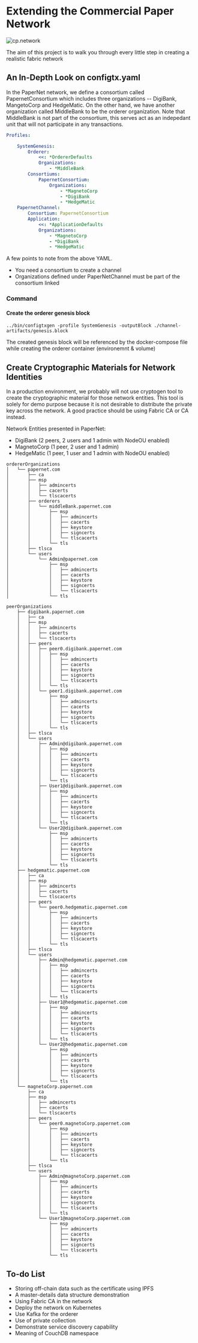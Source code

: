 # Extending the Commercial Paper Network

![cp.network](./resource/develop.diagram.2.png)

The aim of this project is to walk you through every little step in creating a realistic fabric network

## An In-Depth Look on configtx.yaml

In the PaperNet network, we define a consortium called PapernetConsortium which includes three organizations -- DigiBank, MangetoCorp and HedgeMatic. On the other hand, we have another organization called MiddleBank to be the orderer organization. Note that MiddleBank is not part of the consortium, this serves act as an indepedant unit that will not participate in any transactions.

```yaml
Profiles:

    SystemGenesis:
        Orderer:
            <<: *OrdererDefaults
            Organizations:
                - *MiddleBank
        Consortiums:
            PapernetConsortium:
                Organizations:
                    - *MagnetoCorp
                    - *DigiBank
                    - *HedgeMatic
    PapernetChannel:
        Consortium: PapernetConsortium
        Application:
            <<: *ApplicationDefaults
            Organizations:
                - *MagnetoCorp
                - *DigiBank
                - *HedgeMatic
```

A few points to note from the above YAML.
* You need a consortium to create a channel
* Organizations defined under PaperNetChannel must be part of the consortium linked

### Command

#### Create the orderer genesis block
```
../bin/configtxgen -profile SystemGenesis -outputBlock ./channel-artifacts/genesis.block
```

The created genesis block will be referenced by the docker-compose file while creating the orderer container (environemnt & volume)

## Create Cryptographic Materials for Network Identities

In a production environment, we probably will not use cryptogen tool to create the cryptographic material for those network entities. This tool is solely for demo purpose because it is not desirable to distribute the private key across the network. A good practice should be using Fabric CA or CA instead.

Network Entities presented in PaperNet:

* DigiBank (2 peers, 2 users and 1 admin with NodeOU enabled)
* MagnetoCorp (1 peer, 2 user and 1 admin)
* HedgeMatic (1 peer, 1 user and 1 admin with NodeOU enabled)

```
ordererOrganizations
│   └── papernet.com
│       ├── ca
│       ├── msp
│       │   ├── admincerts
│       │   ├── cacerts
│       │   └── tlscacerts
│       ├── orderers
│       │   └── middleBank.papernet.com
│       │       ├── msp
│       │       │   ├── admincerts
│       │       │   ├── cacerts
│       │       │   ├── keystore
│       │       │   ├── signcerts
│       │       │   └── tlscacerts
│       │       └── tls
│       ├── tlsca
│       └── users
│           └── Admin@papernet.com
│               ├── msp
│               │   ├── admincerts
│               │   ├── cacerts
│               │   ├── keystore
│               │   ├── signcerts
│               │   └── tlscacerts
│               └── tls
```
```
peerOrganizations
    ├── digibank.papernet.com
    │   ├── ca
    │   ├── msp
    │   │   ├── admincerts
    │   │   ├── cacerts
    │   │   └── tlscacerts
    │   ├── peers
    │   │   ├── peer0.digibank.papernet.com
    │   │   │   ├── msp
    │   │   │   │   ├── admincerts
    │   │   │   │   ├── cacerts
    │   │   │   │   ├── keystore
    │   │   │   │   ├── signcerts
    │   │   │   │   └── tlscacerts
    │   │   │   └── tls
    │   │   └── peer1.digibank.papernet.com
    │   │       ├── msp
    │   │       │   ├── admincerts
    │   │       │   ├── cacerts
    │   │       │   ├── keystore
    │   │       │   ├── signcerts
    │   │       │   └── tlscacerts
    │   │       └── tls
    │   ├── tlsca
    │   └── users
    │       ├── Admin@digibank.papernet.com
    │       │   ├── msp
    │       │   │   ├── admincerts
    │       │   │   ├── cacerts
    │       │   │   ├── keystore
    │       │   │   ├── signcerts
    │       │   │   └── tlscacerts
    │       │   └── tls
    │       ├── User1@digibank.papernet.com
    │       │   ├── msp
    │       │   │   ├── admincerts
    │       │   │   ├── cacerts
    │       │   │   ├── keystore
    │       │   │   ├── signcerts
    │       │   │   └── tlscacerts
    │       │   └── tls
    │       └── User2@digibank.papernet.com
    │           ├── msp
    │           │   ├── admincerts
    │           │   ├── cacerts
    │           │   ├── keystore
    │           │   ├── signcerts
    │           │   └── tlscacerts
    │           └── tls
    ├── hedgematic.papernet.com
    │   ├── ca
    │   ├── msp
    │   │   ├── admincerts
    │   │   ├── cacerts
    │   │   └── tlscacerts
    │   ├── peers
    │   │   └── peer0.hedgematic.papernet.com
    │   │       ├── msp
    │   │       │   ├── admincerts
    │   │       │   ├── cacerts
    │   │       │   ├── keystore
    │   │       │   ├── signcerts
    │   │       │   └── tlscacerts
    │   │       └── tls
    │   ├── tlsca
    │   └── users
    │       ├── Admin@hedgematic.papernet.com
    │       │   ├── msp
    │       │   │   ├── admincerts
    │       │   │   ├── cacerts
    │       │   │   ├── keystore
    │       │   │   ├── signcerts
    │       │   │   └── tlscacerts
    │       │   └── tls
    │       ├── User1@hedgematic.papernet.com
    │       │   ├── msp
    │       │   │   ├── admincerts
    │       │   │   ├── cacerts
    │       │   │   ├── keystore
    │       │   │   ├── signcerts
    │       │   │   └── tlscacerts
    │       │   └── tls
    │       └── User2@hedgematic.papernet.com
    │           ├── msp
    │           │   ├── admincerts
    │           │   ├── cacerts
    │           │   ├── keystore
    │           │   ├── signcerts
    │           │   └── tlscacerts
    │           └── tls
    └── magnetoCorp.papernet.com
        ├── ca
        ├── msp
        │   ├── admincerts
        │   ├── cacerts
        │   └── tlscacerts
        ├── peers
        │   └── peer0.magnetoCorp.papernet.com
        │       ├── msp
        │       │   ├── admincerts
        │       │   ├── cacerts
        │       │   ├── keystore
        │       │   ├── signcerts
        │       │   └── tlscacerts
        │       └── tls
        ├── tlsca
        └── users
            ├── Admin@magnetoCorp.papernet.com
            │   ├── msp
            │   │   ├── admincerts
            │   │   ├── cacerts
            │   │   ├── keystore
            │   │   ├── signcerts
            │   │   └── tlscacerts
            │   └── tls
            └── User1@magnetoCorp.papernet.com
                ├── msp
                │   ├── admincerts
                │   ├── cacerts
                │   ├── keystore
                │   ├── signcerts
                │   └── tlscacerts
                └── tls
```

## To-do List
* Storing off-chain data such as the certificate using IPFS
* A master-details data structure demonstration
* Using Fabric CA in the network
* Deploy the network on Kubernetes
* Use Kafka for the orderer
* Use of private collection
* Demonstrate service discovery capability
* Meaning of CouchDB namespace